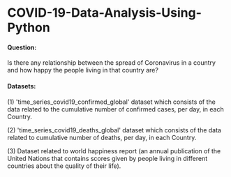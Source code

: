 # COVID-19-Data-Analysis-Using-Python

#### Question: 

Is there any relationship between the spread of Coronavirus in a country and how happy the people living in that country are?

#### Datasets: 

(1) 'time_series_covid19_confirmed_global' dataset which consists of the data related to the cumulative number of confirmed cases, per day, in each Country. 

(2) 'time_series_covid19_deaths_global' dataset which consists of the data related to cumulative number of deaths, per day, in each Country. 

(3) Dataset related to world happiness report (an annual publication of the United Nations that contains scores given by people living in different countries about the quality of their life). 
